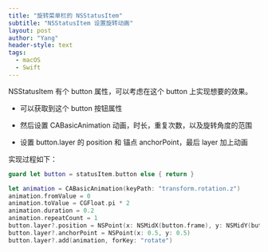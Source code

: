 ```yaml
---
title: "旋转菜单栏的 NSStatusItem"
subtitle: "NSStatusItem 设置旋转动画"
layout: post
author: "Yang"
header-style: text
tags:
  - macOS
  - Swift
---
```


NSStatusItem 有个 button 属性，可以考虑在这个 button 上实现想要的效果。

- 可以获取到这个 button 按钮属性

- 然后设置 CABasicAnimation 动画，时长，重复次数，以及旋转角度的范围
- 设置 button.layer 的 position 和 锚点 anchorPoint，最后 layer 加上动画

实现过程如下：

```swift
guard let button = statusItem.button else { return }

let animation = CABasicAnimation(keyPath: "transform.rotation.z")
animation.fromValue = 0
animation.toValue = CGFloat.pi * 2
animation.duration = 0.2
animation.repeatCount = 1
button.layer?.position = NSPoint(x: NSMidX(button.frame), y: NSMidY(button.frame))
button.layer?.anchorPoint = NSPoint(x: 0.5, y: 0.5)
button.layer?.add(animation, forKey: "rotate")
```

